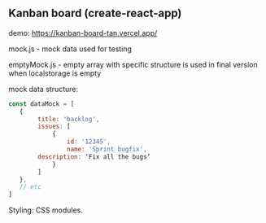 ## **Kanban board** (create-react-app)

demo: https://kanban-board-tan.vercel.app/

mock.js - mock data used for testing

emptyMock.js - empty array with specific structure is used in final version when localstorage is empty

mock data structure:
```javascript
const dataMock = [
   {
        title: 'backlog',
        issues: [
            {
                id: '12345',
                name: 'Sprint bugfix',
	    description: ‘Fix all the bugs’
            }
        ]
   },
   // etc
]
```

Styling: CSS modules.
